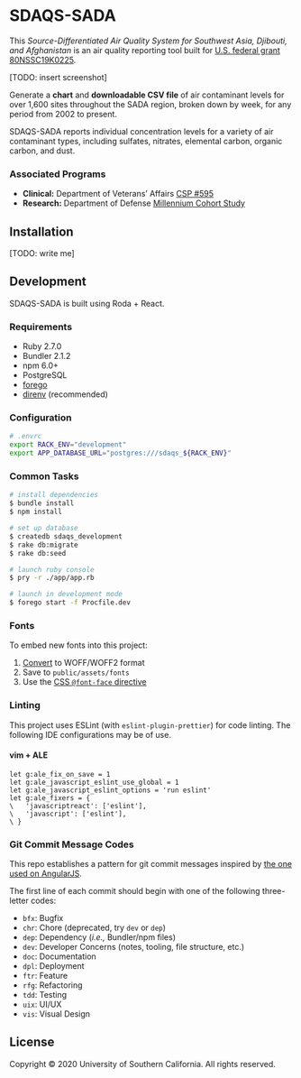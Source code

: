 SDAQS-SADA
==========

This _Source-Differentiated Air Quality System
for Southwest Asia, Djibouti, and Afghanistan_
is an air quality reporting tool built for
[U.S. federal grant 80NSSC19K0225][0].

[TODO: insert screenshot]

Generate a **chart** and **downloadable CSV file** of air contaminant levels
for over 1,600 sites throughout the SADA region,
broken down by week, for any period from 2002 to present.

SDAQS-SADA reports individual concentration levels
for a variety of air contaminant types,
including sulfates, nitrates, elemental carbon, organic carbon, and dust.

### Associated Programs

* **Clinical:** Department of Veterans’ Affairs [CSP #595][1]
* **Research:** Department of Defense [Millennium Cohort Study][2]

Installation
------------

[TODO: write me]

Development
-----------

SDAQS-SADA is built using Roda + React.

### Requirements

* Ruby 2.7.0
* Bundler 2.1.2
* npm 6.0+
* PostgreSQL
* [forego][3]
* [direnv][4] (recommended)

### Configuration

```sh
# .envrc
export RACK_ENV="development"
export APP_DATABASE_URL="postgres:///sdaqs_${RACK_ENV}"
```

### Common Tasks

```sh
# install dependencies
$ bundle install
$ npm install

# set up database
$ createdb sdaqs_development
$ rake db:migrate
$ rake db:seed

# launch ruby console
$ pry -r ./app/app.rb

# launch in development mode
$ forego start -f Procfile.dev
```

### Fonts

To embed new fonts into this project:

1. [Convert][5] to WOFF/WOFF2 format
2. Save to `public/assets/fonts`
3. Use the [CSS `@font-face` directive][6]

### Linting

This project uses ESLint (with `eslint-plugin-prettier`) for code linting.
The following IDE configurations may be of use.

#### vim + ALE

```vimscript
let g:ale_fix_on_save = 1
let g:ale_javascript_eslint_use_global = 1
let g:ale_javascript_eslint_options = 'run eslint'
let g:ale_fixers = {
\   'javascriptreact': ['eslint'],
\   'javascript': ['eslint'],
\ }
```

### Git Commit Message Codes

This repo establishes a pattern for git commit messages
inspired by [the one used on AngularJS][7].

The first line of each commit should begin
with one of the following three-letter codes:

* `bfx`: Bugfix
* `chr`: Chore (deprecated, try `dev` or `dep`)
* `dep`: Dependency (_i.e.,_ Bundler/npm files)
* `dev`: Developer Concerns (notes, tooling, file structure, etc.)
* `doc`: Documentation
* `dpl`: Deployment
* `ftr`: Feature
* `rfg`: Refactoring
* `tdd`: Testing
* `uix`: UI/UX
* `vis`: Visual Design

License
-------

Copyright © 2020 University of Southern California. All rights reserved.

[0]: https://govtribe.com/award/federal-contract-award/grant-for-research-80nssc19k0225
[1]: https://www.vacsp.research.va.gov/CSPEC/Studies/INVESTD-R/CSP-595-SHADE.asp
[2]: https://www.millenniumcohort.org/
[3]: https://github.com/ddollar/forego/releases
[4]: https://github.com/direnv/direnv
[5]: https://www.fontsquirrel.com/tools/webfont-generator
[6]: https://css-tricks.com/snippets/css/using-font-face/
[7]: https://docs.google.com/document/d/1QrDFcIiPjSLDn3EL15IJygNPiHORgU1_OOAqWjiDU5Y
